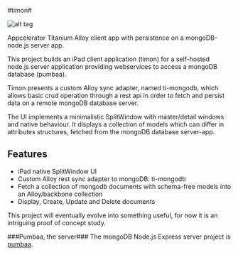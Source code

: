 #timon#


![alt tag](http://www.inseparabile.com/images/Suricato_2_1_.jpg)


Appcelerator Titanium Alloy client app with persistence on a mongoDB-node.js server app.

This project builds an iPad client application (timon) for a self-hosted node.js
server application providing webservices to access a mongoDB database (pumbaa).

Timon presents a custom Alloy sync adapter, named ti-mongodb, which allows basic crud operation
through a rest api in order to fetch and persist data on a remote mongoDB database server.

The UI implements a minimalistic SplitWindow with master/detail windows and native behaviour.
It displays a collection of models which can differ in attributes structures, fetched 
from the mongoDB database server-app.


## Features ##
- iPad native SplitWindow UI
- Custom Alloy rest sync adapter to mongoDB: ti-mongodb
- Fetch a collection of mongodb documents with schema-free models into an Alloy/backbone collection
- Display, Create, Update and Delete documents

This project will eventually evolve into something useful, for now it is an intriguing proof of concept study.

###Pumbaa, the server###
The mongoDB Node.js Express server project is [pumbaa](https://github.com/tripitakit/pumbaa/wiki/pumbaa).




